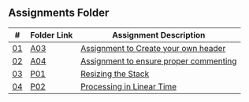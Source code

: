 ## Assignments Folder
|      #      | Folder Link  | Assignment Description                          |
| :---------: | ------------ | ----------------------------------------------- |
| [01](./A03) | [A03](./A03) | [Assignment to Create your own header](./A03)   |
| [02](./A04) | [A04](./A04) | [Assignment to ensure proper commenting](./A04) |
| [03](./P01) | [P01](./P01) | [Resizing the Stack](./P01)                     |
| [04](./P02) | [P02](./P02) | [Processing in Linear Time](./P02)              |
